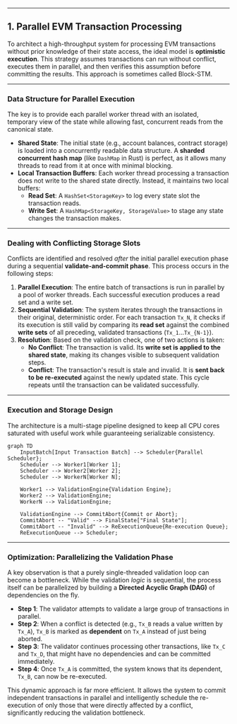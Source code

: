 -----

## 1\. Parallel EVM Transaction Processing

To architect a high-throughput system for processing EVM transactions without prior knowledge of their state access, the ideal model is **optimistic execution**. This strategy assumes transactions can run without conflict, executes them in parallel, and then verifies this assumption before committing the results. This approach is sometimes called Block-STM.

-----

### Data Structure for Parallel Execution

The key is to provide each parallel worker thread with an isolated, temporary view of the state while allowing fast, concurrent reads from the canonical state.

  * **Shared State**: The initial state (e.g., account balances, contract storage) is loaded into a concurrently readable data structure. A **sharded concurrent hash map** (like `DashMap` in Rust) is perfect, as it allows many threads to read from it at once with minimal blocking.
  * **Local Transaction Buffers**: Each worker thread processing a transaction does not write to the shared state directly. Instead, it maintains two local buffers:
      * **Read Set**: A `HashSet<StorageKey>` to log every state slot the transaction reads.
      * **Write Set**: A `HashMap<StorageKey, StorageValue>` to stage any state changes the transaction makes.

-----

### Dealing with Conflicting Storage Slots

Conflicts are identified and resolved *after* the initial parallel execution phase during a sequential **validate-and-commit phase**. This process occurs in the following steps:

1.  **Parallel Execution**: The entire batch of transactions is run in parallel by a pool of worker threads. Each successful execution produces a read set and a write set.
2.  **Sequential Validation**: The system iterates through the transactions in their original, deterministic order. For each transaction `Tx_N`, it checks if its execution is still valid by comparing its **read set** against the combined **write sets** of all preceding, validated transactions (`Tx_1`...`Tx_{N-1}`).
3.  **Resolution**: Based on the validation check, one of two actions is taken:
      * **No Conflict**: The transaction is valid. Its **write set is applied to the shared state**, making its changes visible to subsequent validation steps.
      * **Conflict**: The transaction's result is stale and invalid. It is **sent back to be re-executed** against the newly updated state. This cycle repeats until the transaction can be validated successfully.

-----

### Execution and Storage Design

The architecture is a multi-stage pipeline designed to keep all CPU cores saturated with useful work while guaranteeing serializable consistency.

```mermaid
graph TD
    InputBatch[Input Transaction Batch] --> Scheduler{Parallel Scheduler};
    Scheduler --> Worker1[Worker 1];
    Scheduler --> Worker2[Worker 2];
    Scheduler --> WorkerN[Worker N];

    Worker1 --> ValidationEngine{Validation Engine};
    Worker2 --> ValidationEngine;
    WorkerN --> ValidationEngine;

    ValidationEngine --> CommitAbort{Commit or Abort};
    CommitAbort -- "Valid" --> FinalState["Final State"];
    CommitAbort -- "Invalid" --> ReExecutionQueue{Re-execution Queue};
    ReExecutionQueue --> Scheduler;
```

-----

### Optimization: Parallelizing the Validation Phase

A key observation is that a purely single-threaded validation loop can become a bottleneck. While the validation *logic* is sequential, the process itself can be parallelized by building a **Directed Acyclic Graph (DAG)** of dependencies on the fly.

  * **Step 1**: The validator attempts to validate a large group of transactions in parallel.
  * **Step 2**: When a conflict is detected (e.g., `Tx_B` reads a value written by `Tx_A`), `Tx_B` is marked as **dependent** on `Tx_A` instead of just being aborted.
  * **Step 3**: The validator continues processing other transactions, like `Tx_C` and `Tx_D`, that might have no dependencies and can be committed immediately.
  * **Step 4**: Once `Tx_A` is committed, the system knows that its dependent, `Tx_B`, can now be re-executed.

This dynamic approach is far more efficient. It allows the system to commit independent transactions in parallel and intelligently schedule the re-execution of only those that were directly affected by a conflict, significantly reducing the validation bottleneck.
